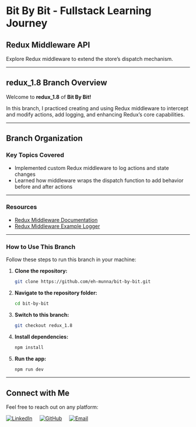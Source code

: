 # **Bit By Bit** - Fullstack Learning Journey

## **Redux Middleware API**

Explore Redux middleware to extend the store’s dispatch mechanism.

---

## **redux_1.8** Branch Overview

Welcome to **redux_1.8** of **Bit By Bit!**

In this branch, I practiced creating and using Redux middleware to intercept and modify actions, add logging, and enhancing Redux’s core capabilities.

---

## **Branch Organization**

### **Key Topics Covered**

- Implemented custom Redux middleware to log actions and state changes
- Learned how middleware wraps the dispatch function to add behavior before and after actions

---

### **Resources**

- [Redux Middleware Documentation](https://redux.js.org/understanding/thinking-in-redux/advanced-middleware)
- [Redux Middleware Example Logger](https://github.com/reduxjs/redux-logger)

---

### **How to Use This Branch**

Follow these steps to run this branch in your machine:

1. **Clone the repository:**

   ```bash
   git clone https://github.com/eh-munna/bit-by-bit.git
   ```

2. **Navigate to the repository folder:**

   ```bash
   cd bit-by-bit
   ```

3. **Switch to this branch:**

   ```bash
   git checkout redux_1.8
   ```

4. **Install dependencies:**

   ```bash
   npm install
   ```

5. **Run the app:**

   ```bash
   npm run dev
   ```

---

## **Connect with Me**

Feel free to reach out on any platform:

<div style="display: flex; gap: 20px;">
   <a href="https://www.linkedin.com/in/eh-munna/">
      <img src="https://img.shields.io/badge/LinkedIn-%230A66C2?style=flat&logo=linkedin&logoColor=white" alt="LinkedIn">
   </a>
   <a href="https://github.com/eh-munna">
      <img src="https://img.shields.io/badge/GitHub-%23121011?style=flat&logo=github&logoColor=white" alt="GitHub">
   </a>
   <a href="mailto:emran.h.munna@gmail.com">
      <img src="https://img.shields.io/badge/emran.h.munna@gmail.com-%23D14836?style=flat&logo=gmail&logoColor=white" alt="Email">
   </a>
</div>
